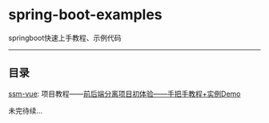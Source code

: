 # spring-boot-examples
springboot快速上手教程、示例代码

---

## 目录
[ssm-vue](https://github.com/laolunsi/spring-boot-examples/tree/master/ssm_vue): 项目教程——[前后端分离项目初体验——手把手教程+实例Demo](https://blog.csdn.net/qq_28379809/article/details/87995524)

未完待续...
